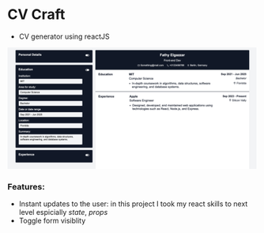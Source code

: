 # CV Craft

- CV generator using reactJS

[![Demo](./public/assets/demo.png)](https://main--gazzar-cv-craft.netlify.app/)

### Features:

- Instant updates to the user: in this project I took my react skills to next level espicially _state_, _props_
- Toggle form visiblity
